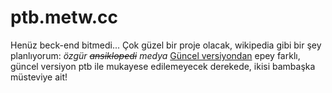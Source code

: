 # ptb.metw.cc

Henüz beck-end bitmedi... Çok güzel bir proje olacak, wikipedia gibi bir şey planlıyorum: *özgür  ~~ansiklopedi~~ medya*
[Güncel versiyondan](www.metw.cc) epey farklı, güncel versiyon ptb ile mukayese edilemeyecek derekede, ikisi bambaşka müsteviye ait!
